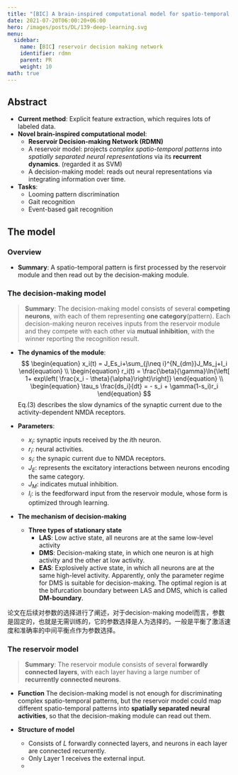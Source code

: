 ```yaml
---
title: "[BIC] A brain-inspired computational model for spatio-temporal information processing"
date: 2021-07-20T06:00:20+06:00
hero: /images/posts/DL/139-deep-learning.svg
menu:
  sidebar:
    name: [BIC] reservoir decision making network
    identifier: rdmn
    parent: PR
    weight: 10
math: true
---
```

## Abstract
- **Current method**: Explicit feature extraction, which requires lots of labeled data.
- **Novel brain-inspired computational model**: 
  - **Reservoir Decision-making Network (RDMN)**
  - A reservoir model: projects *complex spatio-temporal patterns* into *spatially separated neural representations* via its **recurrent dynamics**. (regarded it as SVM)
  - A decision-making model: reads out neural representations via integrating information over time.
- **Tasks**: 
  - Looming pattern discrimination
  - Gait recognition
  - Event-based gait recognition

## The model
### Overview
- **Summary**: A spatio-temporal pattern is first processed by the reservoir module and then read out by the decision-making module.
### The decision-making model
> **Summary**: The decision-making model consists of several **competing neurons**, with each of them representing **one category**(pattern). Each decision-making neuron receives inputs from the reservoir module and they compete with each other via **mutual inhibition**, with the winner reporting the recognition result.

- **The dynamics of the module**:
$$
\begin{equation}
x_i(t) = J_Es_i+\sum_{j\neq i}^{N_{dm}}J_Ms_j+I_i
\end{equation} \\
\begin{equation}
r_i(t) = \frac{\beta}{\gamma}\ln{\left[ 1+ exp\left( \frac{x_i - \theta}{\alpha}\right)\right]}
\end{equation} \\ 
\begin{equation}
\tau_s \frac{ds_i}{dt} = - s_i + \gamma(1-s_i)r_i
\end{equation}
$$
Eq.(3) describes the slow dynamics of the synaptic current due to the activity-dependent NMDA receptors.

- **Parameters**:
    - $x_i$: synaptic inputs received by the $i$th neuron.
    - $r_i$: neural activities.
    - $s_i$: the synapic current due to NMDA receptors.
    - $J_E$: represents the excitatory interactions between neurons encoding the same category.
    - $J_M$: indicates mutual inhibition.
    - $I_i$: is the feedforward input from the reservoir module, whose form is optimized through learning.

- **The mechanism of decision-making**
  - **Three types of stationary state**
    - **LAS**: Low active state, all neurons are at the same low-level activity
    - **DMS**: Decision-making state, in which one neuron is at high activity and the other at low activity.
    - **EAS**: Explosively active state, in which all neurons are at the same high-level activity.
    Apparently, only the parameter regime for DMS is suitable for decision-making. The optimal region is at the bifurcation boundary between LAS and DMS, which is called **DM-boundary**.

论文在后续对参数的选择进行了阐述，对于decision-making model而言，参数是固定的，也就是无需训练的，它的参数选择是人为选择的。一般是平衡了激活速度和准确率的中间平衡点作为参数选择。
### The reservoir model
> **Summary**: The reservoir module consists of several **forwardly connected layers**, with each layer having a large number of **recurrently connected neurons**.
- **Function**
  The decision-making model is not enough for discriminating complex spatio-temporal patterns, but the reservoir model could map different spatio-temporal patterns into **spatially separated neural activities**, so that the decision-making module can read out them. 

- **Structure of model**
  - Consists of $L$ forwardly connected layers, and neurons in each layer are connected recurrently.
  - Only Layer 1 receives the external input.
  -  


